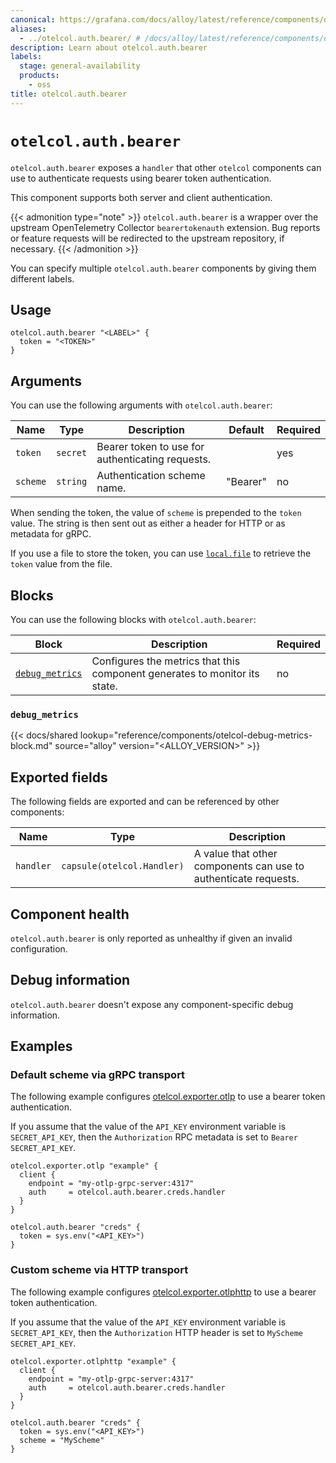```yaml
---
canonical: https://grafana.com/docs/alloy/latest/reference/components/otelcol/otelcol.auth.bearer/
aliases:
  - ../otelcol.auth.bearer/ # /docs/alloy/latest/reference/components/otelcol.auth.bearer/
description: Learn about otelcol.auth.bearer
labels:
  stage: general-availability
  products:
    - oss
title: otelcol.auth.bearer
---
```


# `otelcol.auth.bearer`

`otelcol.auth.bearer` exposes a `handler` that other `otelcol` components can use to authenticate requests using bearer token authentication.

This component supports both server and client authentication.

{{< admonition type="note" >}}
`otelcol.auth.bearer` is a wrapper over the upstream OpenTelemetry Collector `bearertokenauth` extension.
Bug reports or feature requests will be redirected to the upstream repository, if necessary.
{{< /admonition >}}

You can specify multiple `otelcol.auth.bearer` components by giving them different labels.

## Usage

```alloy
otelcol.auth.bearer "<LABEL>" {
  token = "<TOKEN>"
}
```

## Arguments

You can use the following arguments with `otelcol.auth.bearer`:

| Name     | Type     | Description                                      | Default  | Required |
| -------- | -------- | ------------------------------------------------ | -------- | -------- |
| `token`  | `secret` | Bearer token to use for authenticating requests. |          | yes      |
| `scheme` | `string` | Authentication scheme name.                      | "Bearer" | no       |

When sending the token, the value of `scheme` is prepended to the `token` value.
The string is then sent out as either a header for HTTP or as metadata for gRPC.

If you use a file to store the token, you can use [`local.file`][local.file] to retrieve the `token` value from the file.

[local.file]: ../../local/local.file/

## Blocks

You can use the following blocks with `otelcol.auth.bearer`:

| Block                            | Description                                                                | Required |
| -------------------------------- | -------------------------------------------------------------------------- | -------- |
| [`debug_metrics`][debug_metrics] | Configures the metrics that this component generates to monitor its state. | no       |

[debug_metrics]: #debug_metrics

### `debug_metrics`

{{< docs/shared lookup="reference/components/otelcol-debug-metrics-block.md" source="alloy" version="<ALLOY_VERSION>" >}}

## Exported fields

The following fields are exported and can be referenced by other components:

| Name      | Type                       | Description                                                     |
| --------- | -------------------------- | --------------------------------------------------------------- |
| `handler` | `capsule(otelcol.Handler)` | A value that other components can use to authenticate requests. |

## Component health

`otelcol.auth.bearer` is only reported as unhealthy if given an invalid configuration.

## Debug information

`otelcol.auth.bearer` doesn't expose any component-specific debug information.

## Examples

### Default scheme via gRPC transport

The following example configures [otelcol.exporter.otlp][] to use a bearer token authentication.

If you assume that the value of the `API_KEY` environment variable is `SECRET_API_KEY`, then the `Authorization` RPC metadata is set to `Bearer SECRET_API_KEY`.

```alloy
otelcol.exporter.otlp "example" {
  client {
    endpoint = "my-otlp-grpc-server:4317"
    auth     = otelcol.auth.bearer.creds.handler
  }
}

otelcol.auth.bearer "creds" {
  token = sys.env("<API_KEY>")
}
```

### Custom scheme via HTTP transport

The following example configures [otelcol.exporter.otlphttp][] to use a bearer token authentication.

If you assume that the value of the `API_KEY` environment variable is `SECRET_API_KEY`, then the `Authorization` HTTP header is set to `MyScheme SECRET_API_KEY`.

```alloy
otelcol.exporter.otlphttp "example" {
  client {
    endpoint = "my-otlp-grpc-server:4317"
    auth     = otelcol.auth.bearer.creds.handler
  }
}

otelcol.auth.bearer "creds" {
  token = sys.env("<API_KEY>")
  scheme = "MyScheme"
}
```

[otelcol.exporter.otlp]: ../otelcol.exporter.otlp/
[otelcol.exporter.otlphttp]: ../otelcol.exporter.otlphttp/
